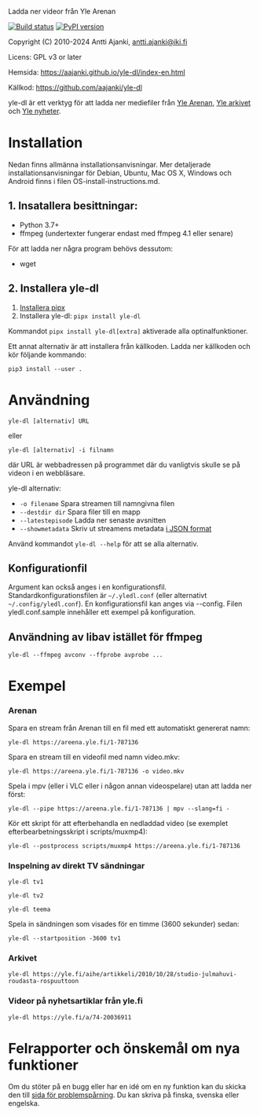 Ladda ner videor från Yle Arenan

[![Build status](https://circleci.com/gh/aajanki/yle-dl.svg?style=shield)](https://app.circleci.com/pipelines/github/aajanki/yle-dl)
[![PyPI version](https://badge.fury.io/py/yle-dl.svg)](https://badge.fury.io/py/yle-dl)

Copyright (C) 2010-2024 Antti Ajanki, antti.ajanki@iki.fi

Licens: GPL v3 or later

Hemsida: https://aajanki.github.io/yle-dl/index-en.html

Källkod: https://github.com/aajanki/yle-dl

yle-dl är ett verktyg för att ladda ner mediefiler från
[Yle Arenan](https://arenan.yle.fi), [Yle arkivet](https://svenska.yle.fi/arkivet)
och [Yle nyheter](https://svenska.yle.fi/).

# Installation

Nedan finns allmänna installationsanvisningar. Mer detaljerade
installationsanvisningar för Debian, Ubuntu, Mac OS X, Windows och Android
finns i filen OS-install-instructions.md.

## 1. Insatallera besittningar:

* Python 3.7+
* ffmpeg (undertexter fungerar endast med ffmpeg 4.1 eller senare)

För att ladda ner några program behövs dessutom:

* wget

## 2. Installera yle-dl

1. [Installera pipx](https://pypa.github.io/pipx/)
2. Installera yle-dl: `pipx install yle-dl`

Kommandot `pipx install yle-dl[extra]` aktiverade alla optinalfunktioner.

Ett annat alternativ är att installera från källkoden. Ladda ner
källkoden och kör följande kommando:

```shell
pip3 install --user .
```

# Användning

```
yle-dl [alternativ] URL
```

eller

```
yle-dl [alternativ] -i filnamn
```

där URL är webbadressen på programmet där du vanligtvis skulle se på
videon i en webbläsare.

yle-dl alternativ:

* `-o filename`       Spara streamen till namngivna filen
* `--destdir dir`     Spara filer till en mapp
* `--latestepisode`   Ladda ner senaste avsnitten
* `--showmetadata`    Skriv ut streamens metadata [i JSON format](docs/metadata.md)

Använd kommandot `yle-dl --help` för att se alla alternativ.

## Konfigurationfil

Argument kan också anges i en konfigurationsfil. Standardkonfigurationsfilen är
`~/.yledl.conf` (eller alternativt `~/.config/yledl.conf`). En konfigurationsfil
kan anges via --config. Filen yledl.conf.sample innehåller ett exempel på
konfiguration.

## Användning av libav istället för ffmpeg

```
yle-dl --ffmpeg avconv --ffprobe avprobe ...
```

# Exempel

### Arenan

Spara en stream från Arenan till en fil med ett automatiskt genererat namn:
```
yle-dl https://areena.yle.fi/1-787136
```

Spara en stream till en videofil med namn video.mkv:
```
yle-dl https://areena.yle.fi/1-787136 -o video.mkv
```

Spela i mpv (eller i VLC eller i någon annan videospelare) utan att ladda ner först:

```
yle-dl --pipe https://areena.yle.fi/1-787136 | mpv --slang=fi -
```

Kör ett skript för att efterbehandla en nedladdad video (se exemplet efterbearbetningsskript i scripts/muxmp4):

```
yle-dl --postprocess scripts/muxmp4 https://areena.yle.fi/1-787136
```

### Inspelning av direkt TV sändningar

```
yle-dl tv1

yle-dl tv2

yle-dl teema
```

Spela in sändningen som visades för en timme (3600 sekunder) sedan:

```
yle-dl --startposition -3600 tv1
```

### Arkivet

```
yle-dl https://yle.fi/aihe/artikkeli/2010/10/28/studio-julmahuvi-roudasta-rospuuttoon
```

### Videor på nyhetsartiklar från yle.fi

```
yle-dl https://yle.fi/a/74-20036911
```

# Felrapporter och önskemål om nya funktioner

Om du stöter på en bugg eller har en idé om en ny funktion kan du
skicka den till [sida för
problemspårning](https://github.com/aajanki/yle-dl/issues). Du kan
skriva på finska, svenska eller engelska.
